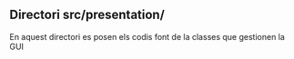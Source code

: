 ## Directori src/presentation/

En aquest directori es posen els codis font de la classes que gestionen la GUI